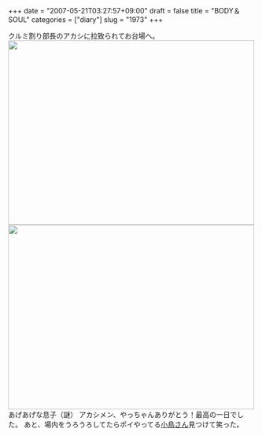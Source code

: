 +++
date = "2007-05-21T03:27:57+09:00"
draft = false
title = "BODY＆SOUL"
categories = ["diary"]
slug = "1973"
+++

クルミ割り部長のアカシに拉致られてお台場へ。
<img src="http://ieiriblog.img.jugem.jp/20070521_316029.jpg" width="500" height="375" alt="" class="pict" />
<img src="http://ieiriblog.img.jugem.jp/20070521_316030.jpg" width="500" height="375" alt="" class="pict" />
あげあげな息子（謎）
アカシメン、やっちゃんありがとう！最高の一日でした。
あと、場内をうろうろしてたらポイやってる<a href="http://coolsummer.typepad.com/kotori/2007/05/bodysoul.html" target="_blank">小鳥さん</a>見つけて笑った。
